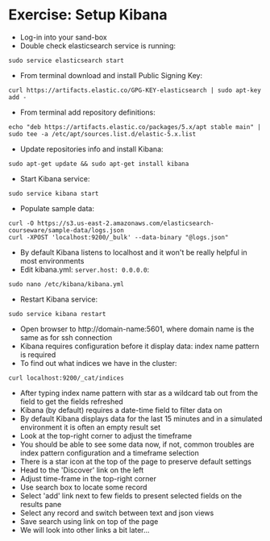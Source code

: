 # Exercise: Setup Kibana #

* Log-in into your sand-box
* Double check elasticsearch service is running:
```
sudo service elasticsearch start
```
* From terminal download and install Public Signing Key:
```
curl https://artifacts.elastic.co/GPG-KEY-elasticsearch | sudo apt-key add -
```
* From terminal add repository definitions:
```
echo "deb https://artifacts.elastic.co/packages/5.x/apt stable main" | sudo tee -a /etc/apt/sources.list.d/elastic-5.x.list
```
* Update repositories info and install Kibana:
```
sudo apt-get update && sudo apt-get install kibana
```
* Start Kibana service:
```
sudo service kibana start
```
* Populate sample data:
```
curl -O https://s3.us-east-2.amazonaws.com/elasticsearch-courseware/sample-data/logs.json
curl -XPOST 'localhost:9200/_bulk' --data-binary "@logs.json"
```
* By default Kibana listens to localhost and it won't be really helpful in most environments
* Edit kibana.yml: ```server.host: 0.0.0.0```:
```
sudo nano /etc/kibana/kibana.yml
```
* Restart Kibana service:
```
sudo service kibana restart
```
* Open browser to http://domain-name:5601, where domain name is the same as for ssh connection
* Kibana requires configuration before it display data: index name pattern is required
* To find out what indices we have in the cluster:
```
curl localhost:9200/_cat/indices
```
* After typing index name pattern with star as a wildcard tab out from the field to get the fields refreshed
* Kibana (by default) requires a date-time field to filter data on
* By default Kibana displays data for the last 15 minutes and in a simulated environment it is often an empty result set
* Look at the top-right corner to adjust the timeframe
* You should be able to see some data now, if not, common troubles are index pattern configuration and a timeframe selection
* There is a star icon at the top  of the page to preserve default settings
* Head to the 'Discover' link on the left
* Adjust time-frame in the top-right corner
* Use search box to locate some record
* Select 'add' link next to few fields to present selected fields on the results pane
* Select any record and switch between text and json views
* Save search using link on top of the page
* We will look into other links a bit later...